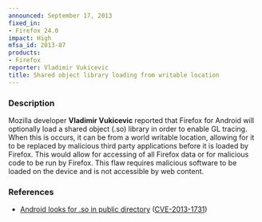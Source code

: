 ```yaml
---
announced: September 17, 2013
fixed_in:
- Firefox 24.0
impact: High
mfsa_id: 2013-87
products:
- Firefox
reporter: Vladimir Vukicevic
title: Shared object library loading from writable location
---
```


<h3>Description</h3>

<p>Mozilla developer <strong>Vladimir Vukicevic</strong> reported that Firefox
for Android will optionally load a shared object (.so) library in order to
enable GL tracing. When this is occurs, it can be from a world writable
location, allowing for it to be replaced by malicious third party applications
before it is loaded by Firefox. This would allow for accessing of all Firefox
data or for malicious code to be run by Firefox. This flaw requires malicious
software to be loaded on the device and is not accessible by web content. 
</p>


<h3>References</h3>

<ul>
  <li><a href="https://bugzilla.mozilla.org/show_bug.cgi?id=899702">
       Android looks for .so in public directory</a> (<a href="http://cve.mitre.org/cgi-bin/cvename.cgi?name=CVE-2013-1731" class="ex-ref">CVE-2013-1731</a>)</li>
</ul>



